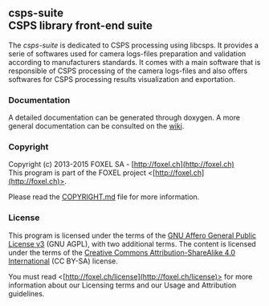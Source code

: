 
## csps-suite<br />CSPS library front-end suite

The _csps-suite_ is dedicated to CSPS processing using libcsps. It provides a serie of softwares used for camera logs-files preparation and validation according to manufacturers standards. It comes with a main software that is responsible of CSPS processing of the camera logs-files and also offers softwares for CSPS processing results visualization and exportation.


### Documentation

A detailed documentation can be generated through doxygen. A more general documentation can be consulted on the [wiki](https://github.com/FoxelSA/csps-suite/wiki).


### Copyright

Copyright (c) 2013-2015 FOXEL SA - [http://foxel.ch](http://foxel.ch)<br />
This program is part of the FOXEL project <[http://foxel.ch](http://foxel.ch)>.

Please read the [COPYRIGHT.md](COPYRIGHT.md) file for more information.


### License

This program is licensed under the terms of the
[GNU Affero General Public License v3](http://www.gnu.org/licenses/agpl.html)
(GNU AGPL), with two additional terms. The content is licensed under the terms
of the
[Creative Commons Attribution-ShareAlike 4.0 International](http://creativecommons.org/licenses/by-sa/4.0/)
(CC BY-SA) license.

You must read <[http://foxel.ch/license](http://foxel.ch/license)> for more
information about our Licensing terms and our Usage and Attribution guidelines.
